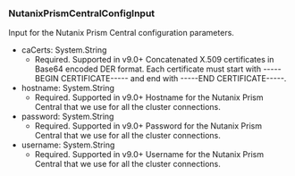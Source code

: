 ### NutanixPrismCentralConfigInput
Input for the Nutanix Prism Central configuration parameters.

- caCerts: System.String
  - Required. Supported in v9.0+
Concatenated X.509 certificates in Base64 encoded DER format. Each certificate must start with -----BEGIN CERTIFICATE----- and end with -----END CERTIFICATE-----.
- hostname: System.String
  - Required. Supported in v9.0+
Hostname for the Nutanix Prism Central that we use for all the cluster connections.
- password: System.String
  - Required. Supported in v9.0+
Password for the Nutanix Prism Central that we use for all the cluster connections.
- username: System.String
  - Required. Supported in v9.0+
Username for the Nutanix Prism Central that we use for all the cluster connections.

